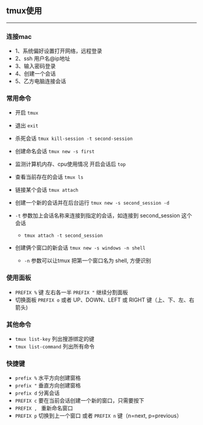 ## tmux使用
---

### 连接mac
* 1、系统偏好设置打开网络，远程登录
* 2、ssh 用户名@ip地址
* 3、输入密码登录
* 4、创建一个会话
* 5、乙方电脑连接会话

### 常用命令
* 开启 `tmux`
* 退出 `exit`
* 杀死会话 `tmux kill-session -t second-session`
* 创建命名会话 `tmux new -s first`
* 监测计算机内存、cpu使用情况 开启会话后 `top`
* 查看当前存在的会话 `tmux ls`
* 链接某个会话 `tmux attach`
* 创建一个新的会话并在后台运行 `tmux new -s second_session -d`
* `-t` 参数加上会话名称来连接到指定的会话，如连接到 second_session 这个会话
	* `tmux attach -t second_session`

* 创建俩个窗口的新会话 `tmux new -s windows -n shell`
	* `-n` 参数可以让tmux 把第一个窗口名为 shell, 方便识别

### 使用面板

* `PREFIX %` 键 左右各一半 `PREFIX "` 继续分割面板
* 切换面板 `PREFIX o` 或者 UP、DOWN、LEFT 或 RIGHT 键（上、下、左、右箭头)

### 其他命令
* `tmux list-key` 列出搜游绑定的键
* `tmux list-command` 列出所有命令

### 快捷键
* `prefix %` 水平方向创建窗格
* `prefix "` 垂直方向创建窗格
* `prefix d` 分离会话
* `PREFIX c` 要在当前会话创建一个新的窗口，只需要按下
* `PREFIX , ` 重新命名窗口
* `PREFIX p` 切换到上一个窗口  或者 `PREFIX n` 键（n=next, p=previous）
